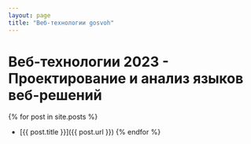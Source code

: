 ```yaml
---
layout: page
title: "Веб-технологии gosvoh"
---
```


# Веб-технологии 2023 - Проектирование и анализ языков веб-решений

{% for post in site.posts %}

- [{{ post.title }}]({{ post.url }})
  {% endfor %}
